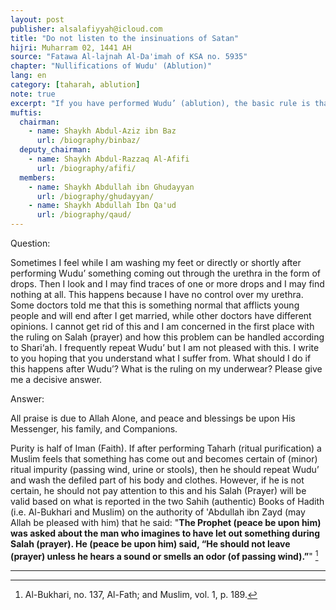```yaml
---
layout: post
publisher: alsalafiyyah@icloud.com
title: "Do not listen to the insinuations of Satan"
hijri: Muharram 02, 1441 AH
source: "Fatawa Al-lajnah Al-Da'imah of KSA no. 5935"
chapter: "Nullifications of Wudu' (Ablution)"
lang: en
category: [taharah, ablution]
note: true
excerpt: "If you have performed Wudu’ (ablution), the basic rule is that you are Tahir (ritually pure), and this is based upon certitude. You should not, therefore, pay any attention to what contradicts this ruling by doubts and suspicions that something may have been emitted that would nullify your Wudu’"
muftis:
  chairman: 
    - name: Shaykh Abdul-Aziz ibn Baz
      url: /biography/binbaz/
  deputy_chairman: 
    - name: Shaykh Abdul-Razzaq Al-Afifi
      url: /biography/afifi/
  members: 
    - name: Shaykh Abdullah ibn Ghudayyan
      url: /biography/ghudayyan/
    - name: Shaykh Abdullah Ibn Qa'ud
      url: /biography/qaud/
---
```


Question: 

Sometimes I feel while I am washing my feet or directly or shortly after performing Wudu’ something coming out through the urethra in the form of drops. Then I look and I may find traces of one or more drops and I may find nothing at all. This happens because I have no control over my urethra. Some doctors told me that this is something normal that afflicts young people and will end after I get married, while other doctors have different opinions. I cannot get rid of this and I am concerned in the first place with the ruling on Salah (prayer) and how this problem can be handled according to Shari‘ah. I frequently repeat Wudu’ but I am not pleased with this. I write to you hoping that you understand what I suffer from. What should I do if this happens after Wudu’? What is the ruling on my underwear? Please give me a decisive answer. 

Answer: 

All praise is due to Allah Alone, and peace and blessings be upon His Messenger, his family, and Companions.

Purity is half of Iman (Faith). If after performing Taharh (ritual purification) a Muslim feels that something has come out and becomes certain of (minor) ritual impurity (passing wind, urine or stools), then he should repeat Wudu’ and wash the defiled part of his body and clothes. However, if he is not certain, he should not pay attention to this and his Salah (Prayer) will be valid based on what is reported in the two Sahih (authentic) Books of Hadith (i.e. Al-Bukhari and Muslim) on the authority of 'Abdullah ibn Zayd (may Allah be pleased with him) that he said: "**The Prophet (peace be upon him) was asked about the man who imagines to have let out something during Salah (prayer). He (peace be upon him) said, “He should not leave (prayer) unless he hears a sound or smells an odor (of passing wind).”**" [^1]

---

[^1]: Al-Bukhari, no. 137, Al-Fath; and Muslim, vol. 1, p. 189.
